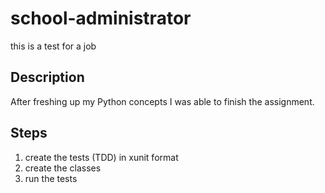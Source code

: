 # school-administrator
this is a test for a job

## Description
After freshing up my Python concepts I was able to finish the assignment.

## Steps
1. create the tests (TDD) in xunit format
1. create the classes
1. run the tests
